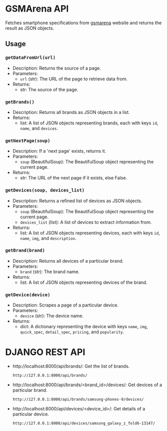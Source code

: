 # GSMArena API

Fetches smartphone specifications from [gsmarena](https://www.gsmarena.com) website and returns the result as JSON objects.


## Usage

### `getDataFromUrl(url)`
- Description: Returns the source of a page.
- Parameters:
  - `url` (str): The URL of the page to retrieve data from.
- Returns:
  - str: The source of the page.

### `getBrands()`
- Description: Returns all brands as JSON objects in a list.
- Returns:
  - list: A list of JSON objects representing brands, each with keys `id`, `name`, and `devices`.

### `getNextPage(soup)`
- Description: If a 'next page' exists, returns it.
- Parameters:
  - `soup` (BeautifulSoup): The BeautifulSoup object representing the current page.
- Returns:
  - str: The URL of the next page if it exists, else False.

### `getDevices(soup, devices_list)`
- Description: Returns a refined list of devices as JSON objects.
- Parameters:
  - `soup` (BeautifulSoup): The BeautifulSoup object representing the current page.
  - `devices_list` (list): A list of devices to extract information from.
- Returns:
  - list: A list of JSON objects representing devices, each with keys `id`, `name`, `img`, and `description`.

### `getBrand(brand)`
- Description: Returns all devices of a particular brand.
- Parameters:
  - `brand` (str): The brand name.
- Returns:
  - list: A list of JSON objects representing devices of the brand.

### `getDevice(device)`
- Description: Scrapes a page of a particular device.
- Parameters:
  - `device` (str): The device name.
- Returns:
  - dict: A dictionary representing the device with keys `name`, `img`, `quick_spec`, `detail_spec`, `pricing`, and `popularity`.

# DJANGO REST API

- http://localhost:8000/api/brands/: Get the list of brands.
  ```
  http://127.0.0.1:8000/api/brands/
  ```
- http://localhost:8000/api/brands/<brand_id>/devices/: Get devices of a particular brand.
  ```
  http://127.0.0.1:8000/api/brands/samsung-phones-9/devices/
  ```
- http://localhost:8000/api/devices/<device_id>/: Get details of a particular device.
  ```
  http://127.0.0.1:8000/api/devices/samsung_galaxy_z_fold6-13147/
  ```
